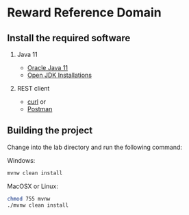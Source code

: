 # Reward Reference Domain

## Install the required software

1. Java 11

    - [Oracle Java 11](https://www.oracle.com/java/technologies/javase-jdk11-downloads.html)
    - [Open JDK Installations](https://openjdk.java.net/install/)

2. REST client

    - [curl](https://curl.haxx.se/download.html) or
    - [Postman](https://www.postman.com/downloads/)

## Building the project

Change into the lab directory and run the following command:

Windows:

```bash
mvnw clean install
```

MacOSX or Linux:

```bash
chmod 755 mvnw
./mvnw clean install
```
